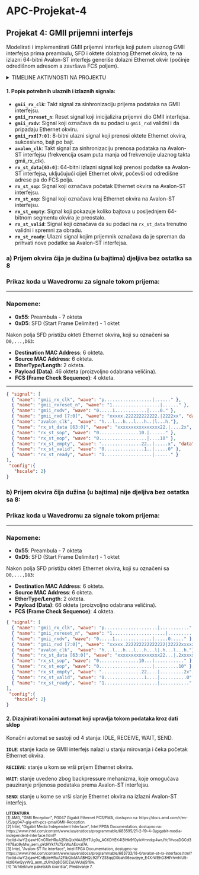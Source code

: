 # APC-Projekat-4

## Projekat 4: GMII prijemni interfejs
Modelirati i implementirati GMII prijemni interfejs koji putem ulaznog GMII interfejsa prima
preambulu, SFD i oktete dolaznog Ethernet okvira, te na izlazni 64-bitni Avalon-ST interfejs
generiše dolazni Ethernet okvir (počinje odredišnom adresom a završava FCS poljem).

<details>
  <summary>TIMELINE AKTIVNOSTI NA PROJEKTU</summary>

  **08.12.2024.** OPIS SIGNALA I PRIKAZ SIGNALA U WAVEDROM-U  
  **10.12.2024.** OPIS SIGNALA I PRIKAZ SIGNALA U WAVEDROM-U  
  **11.12.2024.** MODIFICARNI PRIKAZ SIGNALA U WAVEDROM-U  
  **12.12.2024.** PREPRAVKA WAVEDROM-A PO UPUTAMA IZ ISSUES <br>
  **15.12.2024.** DRUGI DIO PROJEKTNOG ZADATKA - FSM DIJAGRAM <br>
  **16.12.2024.** PREPRAVKA WAVEDROM-A PO UPUTAMA IZ ISSUES 

</details>

#### **1. Popis potrebnih ulaznih i izlaznih signala:**
- **`gmii_rx_clk`**: Takt signal za sinhronizaciju prijema podataka na GMII interfejsu.
- **`gmii_rxreset_n`**: Reset signal koji inicijalizira prijemni dio GMII interfejsa.
- **`gmii_rxdv`**: Signal koji označava da su podaci u `gmii_rxd` validni i da pripadaju Ethernet okviru.
- **`gmii_rxd[7:0]`**: 8-bitni ulazni signal koji prenosi oktete Ethernet okvira, sukcesivno, bajt po bajt.
- **`avalon_clk`**: Takt signal za sinhronizaciju prenosa podataka na Avalon-ST interfejsu (frekvencija osam puta manja od frekvencije ulaznog takta gmii_rx_clk).
- **`rx_st_data[63:0]`**: 64-bitni izlazni signal koji prenosi podatke sa Avalon-ST interfejsa, uključujući cijeli Ethernet okvir, počevši od odredišne adrese pa do FCS polja.
- **`rx_st_sop`**: Signal koji označava početak Ethernet okvira na Avalon-ST interfejsu.
- **`rx_st_eop`**: Signal koji označava kraj Ethernet okvira na Avalon-ST interfejsu.
- **`rx_st_empty`**: Signal koji pokazuje koliko bajtova u posljednjem 64-bitnom segmentu okvira je preostalo.
- **`rx_st_valid`**: Signal koji označava da su podaci na `rx_st_data` trenutno validni i spremni za obradu.
- **`rx_st_ready`**: Ulazni signal kojim prijemnik označava da je spreman da prihvati nove podatke sa Avalon-ST interfejsa.
  
### **a) Prijem okvira čija je dužina (u bajtima) djeljiva bez ostatka sa 8**
### Prikaz koda u Wavedromu za signale tokom prijema:
---

### Napomene:
- **0x55**: Preambula - 7 okteta
- **0xD5**: SFD (Start Frame Delimiter) - 1 oktet

Nakon polja SFD pristižu okteti Ethernet okvira, koji su označeni sa `D0,...,D63`:
- **Destination MAC Address**: 6 okteta.
- **Source MAC Address**: 6 okteta.
- **EtherType/Length**: 2 okteta.
- **Payload (Data)**: 46 okteta (proizvoljno odabrana veličina).
- **FCS (Frame Check Sequence)**: 4 okteta.

---

```json
{ "signal": [
  { "name": "gmii_rx_clk", "wave": "p..................|......" },
  { "name": "gmii_rxreset_n", "wave": "1..................|......" },
  { "name": "gmii_rxdv", "wave": "0.....1............|....0." },
  { "name": "gmii_rxd [7:0]", "wave": "xxxxx.222222222222.|2222xx", "data": ["0x55", "0xD5", "D0", "D1", "D2", "D3", "D4", "D5", "D6", "D7", "D8", " ", "D60","D61","D62","D63"] },
  { "name": "avalon_clk",  "wave": "h...l...h...l...h..|l...h."}, 
  { "name": "rx_st_data [63:0]", "wave": "xxxxxxxxxxxxxxxx22.|....2x", "data": ["D0-D7",  " ", "D56-D63"] },
  { "name": "rx_st_sop", "wave": "0...............10.|......" },
  { "name": "rx_st_eop", "wave": "0..................|....10" },
  { "name": "rx_st_empty", "wave": "...............22..|.....x", "data": ["0"] },
  { "name": "rx_st_valid", "wave": "0...............1..|.....0" },
  { "name": "rx_st_ready", "wave": "1..................|......" }
],
 "config":{
   "hscale": 2}
}
```

### **b) Prijem okvira čija dužina (u bajtima) nije djeljiva bez ostatka sa 8:**
### Prikaz koda u Wavedromu za signale tokom prijema:
---

### Napomene:
- **0x55**: Preambula - 7 okteta
- **0xD5**: SFD (Start Frame Delimiter) - 1 oktet

Nakon polja SFD pristižu okteti Ethernet okvira, koji su označeni sa `D0,...,D83`:
- **Destination MAC Address**: 6 okteta.
- **Source MAC Address**: 6 okteta.
- **EtherType/Length**: 2 okteta.
- **Payload (Data)**: 66 okteta (proizvoljno odabrana veličina).
- **FCS (Frame Check Sequence)**: 4 okteta.

```json
{ "signal": [
  { "name": "gmii_rx_clk", "wave": "p....................|..........." },
  { "name": "gmii_rxreset_n", "wave": "1....................|..........." },
  { "name": "gmii_rxdv", "wave": "0.....1..............|.....0....." },
  { "name": "gmii_rxd [7:0]", "wave": "xxxxx.222222222222222|22222xxxxxx", "data": ["0x55", "0xD5", "D0", "D1", "D2", "D3", "D4", "D5", "D6", "D7", "D8","D9", "D10", "D11", " ", "D79","D80","D81","D82","D83"] },
  { "name": "avalon_clk",  "wave": "h...l...h...l...h...l|.h...l...h."}, 
  { "name": "rx_st_data [63:0]", "wave": "xxxxxxxxxxxxxxxx22...|.2xxxxxxx2x", "data": ["D0-D7",  " ", "D72-D79", "D80-D83"] },
  { "name": "rx_st_sop", "wave": "0...............10...|..........." },
  { "name": "rx_st_eop", "wave": "0....................|.........10" },
  { "name": "rx_st_empty", "wave": "...............22....|.........2x", "data": ["0","4"] },
  { "name": "rx_st_valid", "wave": "0...............1....|..........0" },
  { "name": "rx_st_ready", "wave": "1....................|..........." }
],
 "config":{
   "hscale": 2}
}
```

#### **2. Dizajnirati konačni automat koji upravlja tokom podataka kroz dati sklop**

Konačni automat se sastoji od 4 stanja: IDLE, RECEIVE, WAIT, SEND.

**`IDLE`**: stanje kada se GMII interfejs nalazi u stanju mirovanja i čeka početak Ethernet okvira.

**`RECIEVE`**: stanje u kom se vrši prijem Ethernet okvira.

**`WAIT`**: stanje uvedeno zbog backpressure mehanizma, koje omogućava pauziranje prijenosa podataka prema Avalon-ST interfejsu.

**`SEND`**: stanje u kome se vrši slanje Ethernet okvira na izlazni Avalon-ST interfejs.

<div style="font-size: 10px;">
  <b>LITERATURA</b><br>
  [1] AMD, "GMII Reception", PG047 Gigabit Ethernet PCS/PMA, dostupno na: https://docs.amd.com/r/en-US/pg047-gig-eth-pcs-pma/GMII-Reception.<br>
  [2] Intel, "Gigabit Media Independent Interface", Intel FPGA Documentation, dostupno na: https://www.intel.com/content/www/us/en/docs/programmable/683595/21-2-19-4-0/gigabit-media-independent-interface.html?fbclid=IwY2xjawHCnCRleHRuA2FlbQIxMAABHTUg0a_ACKDYEK4l3lHk9fOyixVmntkp4wrJYc1VvoaDGCd3HI78ab9yMw_aem_pYdAYk17s75xWuAEoval7A.<br>
  [3] Intel, "Avalon-ST Rx Interface", Intel FPGA Documentation, dostupno na: https://www.intel.com/content/www/us/en/docs/programmable/683733/18-0/avalon-st-rx-interface.html?fbclid=IwY2xjawHCnBpleHRuA2FlbQIxMAABHQL92FYZS5qqD0bah06eavjeye_E4X-WEhG3HFrhmhIU5-kizI6KwQyyWQ_aem_zUim3g8OSlCZaUWUajSf6w.<br>
  [4] "Arhitekture paketskih čvorišta", Predavanje 7.
</div>


